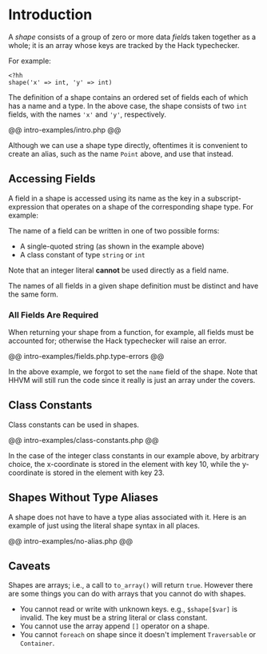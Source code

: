 # Introduction

A *shape* consists of a group of zero or more data *field*s taken together as a whole; it is an array whose keys are tracked by the Hack typechecker. 

For example:

```
<?hh
shape('x' => int, 'y' => int)
```

The definition of a shape contains an ordered set of fields each of which has a name and a type. In the above case, the shape consists of two `int` fields, with the names `'x'` and `'y'`, respectively.

@@ intro-examples/intro.php @@

Although we can use a shape type directly, oftentimes it is convenient to create an alias, such as the name `Point` above, and use that instead.

## Accessing Fields

A field in a shape is accessed using its name as the key in a subscript-expression that operates on a shape of the corresponding shape type. For example:

The name of a field can be written in one of two possible forms:

  * A single-quoted string (as shown in the example above)
  * A class constant of type `string` or `int` 

Note that an integer literal **cannot** be used directly as a field name.

The names of all fields in a given shape definition must be distinct and have the same form.

### All Fields Are Required

When returning your shape from a function, for example, all fields must be accounted for; otherwise the Hack typechecker will raise an error.

@@ intro-examples/fields.php.type-errors @@

In the above example, we forgot to set the `name` field of the shape. Note that HHVM will still run the code since it really is just an array under the covers.

## Class Constants

Class constants can be used in shapes. 

@@ intro-examples/class-constants.php @@

In the case of the integer class constants in our example above, by arbitrary choice, the x-coordinate is stored in the element with key 10, while the y-coordinate is stored in the element with key 23.

## Shapes Without Type Aliases

A shape does not have to have a type alias associated with it. Here is an example of just using the literal shape syntax in all places.

@@ intro-examples/no-alias.php @@

## Caveats

Shapes are arrays; i.e., a call to `to_array()` will return `true`. However there are some things you can do with arrays that you cannot do with shapes.

* You cannot read or write with unknown keys. e.g., `$shape[$var]` is invalid. The key must be a string literal or class constant.
* You cannot use the array append `[]` operator on a shape.
* You cannot `foreach` on shape since it doesn't implement `Traversable` or `Container`.  
